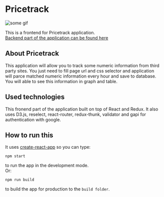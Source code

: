 # Pricetrack

![some gif](https://thumbs.gfycat.com/RectangularIllfatedKitty-size_restricted.gif)

This is a frontend for Pricetrack application.<br>
[Backend part of the application can be found here](https://github.com/iamterec/pricetrack_api)

## About Pricetrack
This application will allow you to track some numeric information from third party sites.
You just need to fill page url and css selector and application will parce matched numeric information every hour and save to database.
You will able to see this information in graph and table.

## Used technologies
This fronend part of the application built on top of React and Redux. It also uses D3.js, reselect, react-router, redux-thunk, validator and gapi for authentication with google. <br>

## How to run this
It uses [create-react-app](https://github.com/facebook/create-react-app) so you can type:
```shell
npm start
```
to run the app in the development mode.<br>
Or:

```shell
npm run build
```
to build the app for production to the `build folder`.
